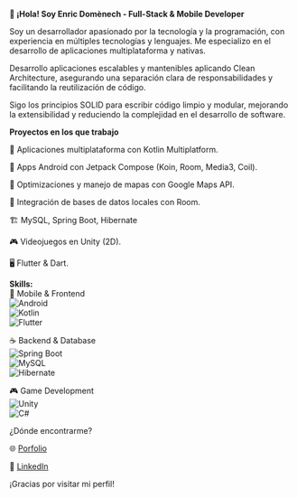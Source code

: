 **👋 ¡Hola! Soy Enric Domènech - Full-Stack & Mobile Developer**


Soy un desarrollador apasionado por la tecnología y la programación, con experiencia en múltiples tecnologías y lenguajes. Me especializo en el desarrollo de aplicaciones multiplataforma y nativas.

Desarrollo aplicaciones escalables y mantenibles aplicando Clean Architecture, asegurando una separación clara de responsabilidades y facilitando la reutilización de código.

Sigo los principios SOLID para escribir código limpio y modular, mejorando la extensibilidad y reduciendo la complejidad en el desarrollo de software.


**Proyectos en los que trabajo**

   📌 Aplicaciones multiplataforma con Kotlin Multiplatform.

   📱 Apps Android con Jetpack Compose (Koin, Room, Media3, Coil).

   🚀 Optimizaciones y manejo de mapas con Google Maps API.

   📂 Integración de bases de datos locales con Room.

   🏗️ MySQL, Spring Boot, Hibernate

   🎮 Videojuegos en Unity (2D).

   🖥️ Flutter & Dart.

**Skills:**</br>
📱 Mobile & Frontend</br>
![Android](https://img.shields.io/badge/Android-3DDC84?style=for-the-badge&logo=android&logoColor=white&labelColor=101010)</br>
![Kotlin](https://img.shields.io/badge/Kotlin-7F52FF?style=for-the-badge&logo=kotlin&logoColor=white&labelColor=101010)</br>
![Flutter](https://img.shields.io/badge/Flutter-02569B?style=for-the-badge&logo=flutter&logoColor=white&labelColor=101010)</br>

☕ Backend & Database</br>
![Spring Boot](https://img.shields.io/badge/Spring_Boot-6DB33F?style=for-the-badge&logo=springboot&logoColor=white&labelColor=101010)</br>
![MySQL](https://img.shields.io/badge/MySQL-4479A1?style=for-the-badge&logo=mysql&logoColor=white&labelColor=101010)</br>
![Hibernate](https://img.shields.io/badge/Hibernate-59666C?style=for-the-badge&logo=hibernate&logoColor=white)

🎮 Game Development</br>
![Unity](https://img.shields.io/badge/Unity-000000?style=for-the-badge&logo=unity&logoColor=white&labelColor=101010)</br>
![C#](https://img.shields.io/badge/C%23-239120?style=for-the-badge&logo=c-sharp&logoColor=white&labelColor=101010)</br>

¿Dónde encontrarme?

🌐 [Porfolio](https://enric160493.wixsite.com/enric-domenech)
    
💼 [LinkedIn](https://www.linkedin.com/in/enric-dom%C3%A8nech-aisa-1384941aa/)

¡Gracias por visitar mi perfil!

